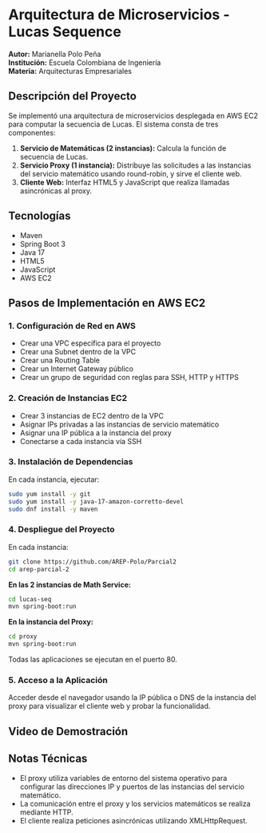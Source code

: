 # Arquitectura de Microservicios - Lucas Sequence

**Autor:** Marianella Polo Peña  
**Institución:** Escuela Colombiana de Ingeniería  
**Materia:** Arquitecturas Empresariales
## Descripción del Proyecto

Se implementó una arquitectura de microservicios desplegada en AWS EC2 para computar la secuencia de Lucas. El sistema consta de tres componentes:

1. **Servicio de Matemáticas (2 instancias):** Calcula la función de secuencia de Lucas.
2. **Servicio Proxy (1 instancia):** Distribuye las solicitudes a las instancias del servicio matemático usando round-robin, y sirve el cliente web.
3. **Cliente Web:** Interfaz HTML5 y JavaScript que realiza llamadas asincrónicas al proxy.

## Tecnologías

- Maven
- Spring Boot 3
- Java 17
- HTML5
- JavaScript
- AWS EC2

## Pasos de Implementación en AWS EC2

### 1. Configuración de Red en AWS

- Crear una VPC específica para el proyecto
- Crear una Subnet dentro de la VPC
- Crear una Routing Table
- Crear un Internet Gateway público
- Crear un grupo de seguridad con reglas para SSH, HTTP y HTTPS

### 2. Creación de Instancias EC2

- Crear 3 instancias de EC2 dentro de la VPC
- Asignar IPs privadas a las instancias de servicio matemático
- Asignar una IP pública a la instancia del proxy
- Conectarse a cada instancia vía SSH

### 3. Instalación de Dependencias

En cada instancia, ejecutar:

```bash
sudo yum install -y git
sudo yum install -y java-17-amazon-corretto-devel
sudo dnf install -y maven
```

### 4. Despliegue del Proyecto

En cada instancia:

```bash
git clone https://github.com/AREP-Polo/Parcial2
cd arep-parcial-2
```

**En las 2 instancias de Math Service:**

```bash
cd lucas-seq
mvn spring-boot:run
```

**En la instancia del Proxy:**

```bash
cd proxy
mvn spring-boot:run
```

Todas las aplicaciones se ejecutan en el puerto 80.

### 5. Acceso a la Aplicación

Acceder desde el navegador usando la IP pública o DNS de la instancia del proxy para visualizar el cliente web y probar la funcionalidad.

## Video de Demostración

## Notas Técnicas

- El proxy utiliza variables de entorno del sistema operativo para configurar las direcciones IP y puertos de las instancias del servicio matemático.
- La comunicación entre el proxy y los servicios matemáticos se realiza mediante HTTP.
- El cliente realiza peticiones asincrónicas utilizando XMLHttpRequest.
